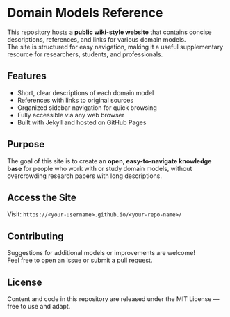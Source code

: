 # Domain Models Reference

This repository hosts a **public wiki-style website** that contains concise descriptions, references, and links for various domain models.  
The site is structured for easy navigation, making it a useful supplementary resource for researchers, students, and professionals.

## Features
- Short, clear descriptions of each domain model
- References with links to original sources
- Organized sidebar navigation for quick browsing
- Fully accessible via any web browser
- Built with Jekyll and hosted on GitHub Pages

## Purpose
The goal of this site is to create an **open, easy-to-navigate knowledge base** for people who work with or study domain models, without overcrowding research papers with long descriptions.

## Access the Site
Visit: `https://<your-username>.github.io/<your-repo-name>/`

## Contributing
Suggestions for additional models or improvements are welcome!  
Feel free to open an issue or submit a pull request.

## License
Content and code in this repository are released under the MIT License — free to use and adapt.
